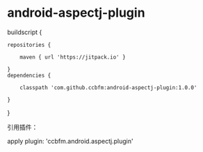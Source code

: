 # android-aspectj-plugin

buildscript {

    repositories {
    
        maven { url 'https://jitpack.io' }
	
    }
    dependencies {
    	
        classpath 'com.github.ccbfm:android-aspectj-plugin:1.0.0'
	
    }
}


引用插件：

apply plugin: 'ccbfm.android.aspectj.plugin'
